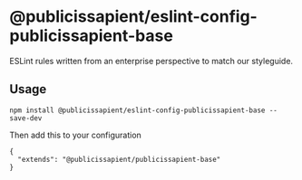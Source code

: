 # @publicissapient/eslint-config-publicissapient-base

ESLint rules written from an enterprise perspective to match our styleguide.

## Usage

```
npm install @publicissapient/eslint-config-publicissapient-base --save-dev
```

Then add this to your configuration
```
{
  "extends": "@publicissapient/publicissapient-base"
}
```